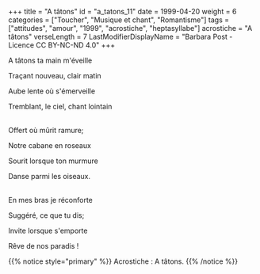 +++
title = "A tâtons"
id = "a_tatons_11"
date = 1999-04-20
weight = 6
categories = ["Toucher", "Musique et chant", "Romantisme"]
tags = ["attitudes", "amour", "1999", "acrostiche", "heptasyllabe"]
acrostiche = "A tâtons"
verseLength = 7
LastModifierDisplayName = "Barbara Post - Licence CC BY-NC-ND 4.0"
+++

A tâtons ta main m'éveille

Traçant nouveau, clair matin

Aube lente où s'émerveille

Tremblant, le ciel, chant lointain

 \
Offert où mûrit ramure;

Notre cabane en roseaux

Sourit lorsque ton murmure

Danse parmi les oiseaux.

 \
En mes bras je réconforte

Suggéré, ce que tu dis;

Invite lorsque s'emporte

Rêve de nos paradis !

{{% notice style="primary" %}}
Acrostiche : A tâtons.
{{% /notice %}}
